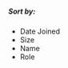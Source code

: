 <h5>Sort by:</h5>
<ul class="nav-buttons">
	<li><a >Date Joined</a></li>
	<li><a class="selected">Size</a></li>
	<li><a >Name</a></li>
	<li><a >Role</a></li>
</ul>

